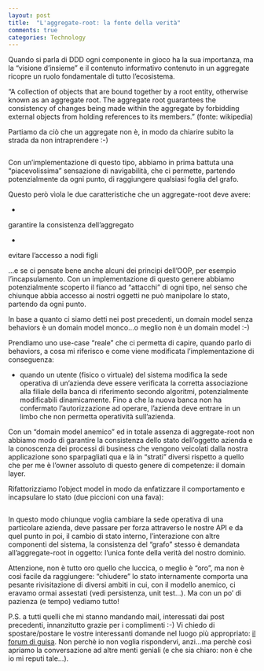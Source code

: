 ```yaml
---
layout: post
title:  "L'aggregate-root: la fonte della verità"
comments: true
categories: Technology
---
```



Quando si parla di DDD ogni componente in gioco ha la sua importanza, ma la &#8220;visione d&#8217;insieme&#8221; e il contenuto informativo contenuto in un aggregate ricopre un ruolo fondamentale di tutto l&#8217;ecosistema.

&#8220;A collection of objects that are bound together by a root entity, otherwise known as an aggregate root. The aggregate root guarantees the consistency of changes being made within the aggregate by forbidding external objects from holding references to its members.&#8221; (fonte: wikipedia)

Partiamo da ciò che un aggregate non è, in modo da chiarire subito la strada da non intraprendere :-)
<div><script src='https://gist.github.com/2874669.js'></script>
<noscript><pre><code></code></pre></noscript></div>


Con un&#8217;implementazione di questo tipo, abbiamo in prima battuta una &#8220;piacevolissima&#8221; sensazione di navigabilità, che ci permette, partendo potenzialmente da ogni punto, di raggiungere qualsiasi foglia del grafo.

Questo però vìola le due caratteristiche che un aggregate-root deve avere:

- 
garantire la consistenza dell&#8217;aggregato

- 
evitare l&#8217;accesso a nodi figli



&#8230;e se ci pensate bene anche alcuni dei principi dell&#8217;OOP, per esempio l&#8217;incapsulamento. Con un implementazione di questo genere abbiamo potenzialmente scoperto il fianco ad &#8220;attacchi&#8221; di ogni tipo, nel senso che chiunque abbia accesso ai nostri oggetti ne può manipolare lo stato, partendo da ogni punto.

In base a quanto ci siamo detti nei post precedenti, un domain model senza behaviors è un domain model monco&#8230;o meglio non è un domain model :-)

Prendiamo uno use-case &#8220;reale&#8221; che ci permetta di capire, quando parlo di behaviors, a cosa mi riferisco e come viene modificata l&#8217;implementazione di conseguenza:

- quando un utente (fisico o virtuale) del sistema modifica la sede operativa di un&#8217;azienda deve essere verificata la corretta associazione alla filiale della banca di riferimento secondo algoritmi, potenzialmente modificabili dinamicamente. Fino a che la nuova banca non ha confermato l&#8217;autorizzazione ad operare, l&#8217;azienda deve entrare in un limbo che non permetta operatività sull&#8217;azienda.


Con un &#8220;domain model anemico&#8221; ed in totale assenza di aggregate-root non abbiamo modo di garantire la consistenza dello stato dell&#8217;oggetto azienda e la conoscenza dei processi di business che vengono veicolati dalla nostra applicazione sono sparpagliati qua e là in &#8220;strati&#8221; diversi rispetto a quello che per me è l&#8217;owner assoluto di questo genere di competenze: il domain layer.

Rifattorizziamo l&#8217;object model in modo da enfatizzare il comportamento e incapsulare lo stato (due piccioni con una fava):
<div><script src='https://gist.github.com/2875460.js'></script>
<noscript><pre><code></code></pre></noscript></div>


In questo modo chiunque voglia cambiare la sede operativa di una particolare azienda, deve passare per forza attraverso le nostre API e da quel punto in poi, il cambio di stato interno, l&#8217;interazione con altre componenti del sistema, la consistenza del &#8220;grafo&#8221; stesso è demandata all&#8217;aggregate-root in oggetto: l&#8217;unica fonte della verità del nostro dominio.

Attenzione, non è tutto oro quello che luccica, o meglio è &#8220;oro&#8221;, ma non è così facile da raggiungere: &#8220;chiudere&#8221; lo stato internamente comporta una pesante rivisitazione di diversi ambiti in cui, con il modello anemico, ci eravamo ormai assestati (vedi persistenza, unit test&#8230;).
Ma con un po&#8217; di pazienza (e tempo) vediamo tutto!

P.S. a tutti quelli che mi stanno mandando mail, interessati dai post precedenti, innanzitutto grazie per i complimenti :-) Vi chiedo di spostare/postare le vostre interessanti domande nel luogo più appropriato: [il forum di guisa](http://www.guisa.org/forums/). Non perchè io non voglia rispondervi, anzi&#8230;ma perchè così apriamo la conversazione ad altre menti geniali (e che sia chiaro: non è che io mi reputi tale&#8230;).

